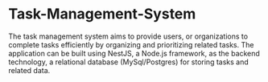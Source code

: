 # Task-Management-System
The task management system aims to provide users, or organizations to complete tasks efficiently by organizing and prioritizing related tasks. The application can be built using NestJS, a Node.js framework, as the backend technology, a relational database (MySql/Postgres) for storing tasks and related data. 
